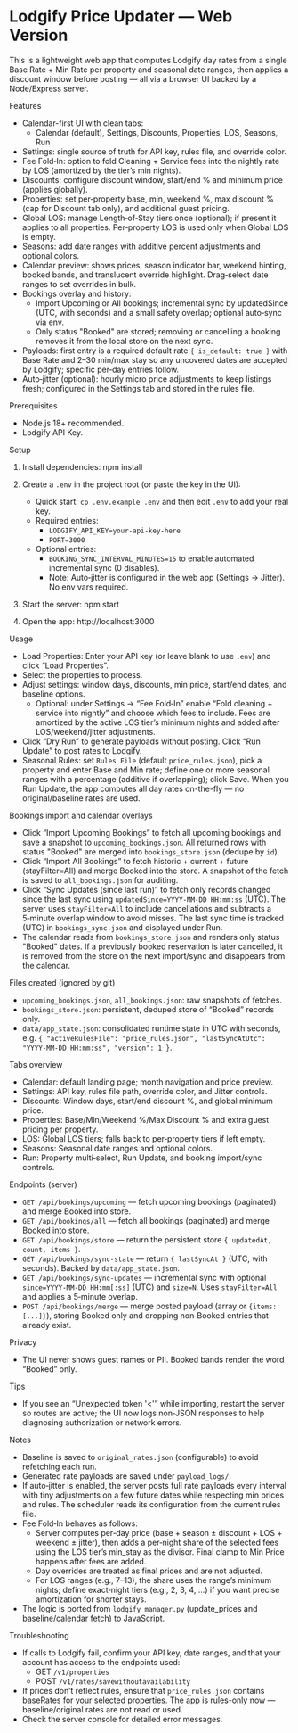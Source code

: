 # Lodgify Price Updater — Web Version

This is a lightweight web app that computes Lodgify day rates from a single Base Rate + Min Rate per property and seasonal date ranges, then applies a discount window before posting — all via a browser UI backed by a Node/Express server.

Features

- Calendar-first UI with clean tabs:
  - Calendar (default), Settings, Discounts, Properties, LOS, Seasons, Run
- Settings: single source of truth for API key, rules file, and override color.
- Fee Fold‑In: option to fold Cleaning + Service fees into the nightly rate by LOS (amortized by the tier’s min nights).
- Discounts: configure discount window, start/end % and minimum price (applies globally).
- Properties: set per‑property base, min, weekend %, max discount % (cap for Discount tab only), and additional guest pricing.
- Global LOS: manage Length‑of‑Stay tiers once (optional); if present it applies to all properties. Per‑property LOS is used only when Global LOS is empty.
- Seasons: add date ranges with additive percent adjustments and optional colors.
- Calendar preview: shows prices, season indicator bar, weekend hinting, booked bands, and translucent override highlight. Drag‑select date ranges to set overrides in bulk.
- Bookings overlay and history:
  - Import Upcoming or All bookings; incremental sync by updatedSince (UTC, with seconds) and a small safety overlap; optional auto‑sync via env.
  - Only status "Booked" are stored; removing or cancelling a booking removes it from the local store on the next sync.
- Payloads: first entry is a required default rate `{ is_default: true }` with Base Rate and 2–30 min/max stay so any uncovered dates are accepted by Lodgify; specific per‑day entries follow.
- Auto‑jitter (optional): hourly micro price adjustments to keep listings fresh; configured in the Settings tab and stored in the rules file.

Prerequisites

- Node.js 18+ recommended.
- Lodgify API Key.

Setup

1. Install dependencies:
   npm install

2. Create a `.env` in the project root (or paste the key in the UI):
   - Quick start: `cp .env.example .env` and then edit `.env` to add your real key.
   - Required entries:
     - `LODGIFY_API_KEY=your-api-key-here`
     - `PORT=3000`
   - Optional entries:
     - `BOOKING_SYNC_INTERVAL_MINUTES=15` to enable automated incremental sync (0 disables).
     - Note: Auto‑jitter is configured in the web app (Settings → Jitter). No env vars required.

3. Start the server:
   npm start

4. Open the app:
   http://localhost:3000

Usage

- Load Properties: Enter your API key (or leave blank to use `.env`) and click “Load Properties”.
- Select the properties to process.
- Adjust settings: window days, discounts, min price, start/end dates, and baseline options.
  - Optional: under Settings → “Fee Fold‑In” enable “Fold cleaning + service into nightly” and choose which fees to include. Fees are amortized by the active LOS tier’s minimum nights and added after LOS/weekend/jitter adjustments.
- Click “Dry Run” to generate payloads without posting. Click “Run Update” to post rates to Lodgify.
- Seasonal Rules: set `Rules File` (default `price_rules.json`), pick a property and enter Base and Min rate; define one or more seasonal ranges with a percentage (additive if overlapping); click Save. When you Run Update, the app computes all day rates on-the-fly — no original/baseline rates are used.

Bookings import and calendar overlays

- Click “Import Upcoming Bookings” to fetch all upcoming bookings and save a snapshot to `upcoming_bookings.json`. All returned rows with status "Booked" are merged into `bookings_store.json` (dedupe by `id`).
- Click “Import All Bookings” to fetch historic + current + future (stayFilter=All) and merge Booked into the store. A snapshot of the fetch is saved to `all_bookings.json` for auditing.
- Click “Sync Updates (since last run)” to fetch only records changed since the last sync using `updatedSince=YYYY-MM-DD HH:mm:ss` (UTC). The server uses `stayFilter=All` to include cancellations and subtracts a 5‑minute overlap window to avoid misses. The last sync time is tracked (UTC) in `bookings_sync.json` and displayed under Run.
- The calendar reads from `bookings_store.json` and renders only status "Booked" dates. If a previously booked reservation is later cancelled, it is removed from the store on the next import/sync and disappears from the calendar.

Files created (ignored by git)

- `upcoming_bookings.json`, `all_bookings.json`: raw snapshots of fetches.
- `bookings_store.json`: persistent, deduped store of “Booked” records only.
- `data/app_state.json`: consolidated runtime state in UTC with seconds, e.g. `{ "activeRulesFile": "price_rules.json", "lastSyncAtUtc": "YYYY-MM-DD HH:mm:ss", "version": 1 }`.

Tabs overview

- Calendar: default landing page; month navigation and price preview.
- Settings: API key, rules file path, override color, and Jitter controls.
- Discounts: Window days, start/end discount %, and global minimum price.
- Properties: Base/Min/Weekend %/Max Discount % and extra guest pricing per property.
- LOS: Global LOS tiers; falls back to per‑property tiers if left empty.
- Seasons: Seasonal date ranges and optional colors.
- Run: Property multi‑select, Run Update, and booking import/sync controls.

Endpoints (server)

- `GET /api/bookings/upcoming` — fetch upcoming bookings (paginated) and merge Booked into store.
- `GET /api/bookings/all` — fetch all bookings (paginated) and merge Booked into store.
- `GET /api/bookings/store` — return the persistent store `{ updatedAt, count, items }`.
- `GET /api/bookings/sync-state` — return `{ lastSyncAt }` (UTC, with seconds). Backed by `data/app_state.json`.
- `GET /api/bookings/sync-updates` — incremental sync with optional `since=YYYY-MM-DD HH:mm[:ss]` (UTC) and `size=N`. Uses `stayFilter=All` and applies a 5‑minute overlap.
- `POST /api/bookings/merge` — merge posted payload (array or `{items:[...]}`), storing Booked only and dropping non‑Booked entries that already exist.

Privacy

- The UI never shows guest names or PII. Booked bands render the word “Booked” only.

Tips

- If you see an “Unexpected token '<'” while importing, restart the server so routes are active; the UI now logs non‑JSON responses to help diagnosing authorization or network errors.

Notes

- Baseline is saved to `original_rates.json` (configurable) to avoid refetching each run.
- Generated rate payloads are saved under `payload_logs/`.
- If auto‑jitter is enabled, the server posts full rate payloads every interval with tiny adjustments on a few future dates while respecting min prices and rules. The scheduler reads its configuration from the current rules file.
- Fee Fold‑In behaves as follows:
  - Server computes per‑day price (base + season ± discount + LOS + weekend ± jitter), then adds a per‑night share of the selected fees using the LOS tier’s min_stay as the divisor. Final clamp to Min Price happens after fees are added.
  - Day overrides are treated as final prices and are not adjusted.
  - For LOS ranges (e.g., 7–13), the share uses the range’s minimum nights; define exact‑night tiers (e.g., 2, 3, 4, …) if you want precise amortization for shorter stays.
- The logic is ported from `lodgify_manager.py` (update_prices and baseline/calendar fetch) to JavaScript.

Troubleshooting

- If calls to Lodgify fail, confirm your API key, date ranges, and that your account has access to the endpoints used:
  - GET `/v1/properties`
  - POST `/v1/rates/savewithoutavailability`
- If prices don’t reflect rules, ensure that `price_rules.json` contains baseRates for your selected properties. The app is rules-only now — baseline/original rates are not read or used.
- Check the server console for detailed error messages.
